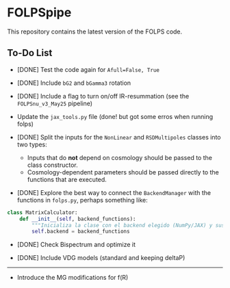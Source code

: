 # FOLPSpipe
This repository contains the latest version of the FOLPS code.

## To-Do List

- [DONE] Test the code again for `Afull=False, True`

- [DONE] Include `bG2` and `bGamma3` rotation

- [DONE] Include a flag to turn on/off IR-resummation (see the `FOLPSnu_v3_May25` pipeline)

- Update the `jax_tools.py` file      (done! but got some erros when running folps)

- [DONE] Split the inputs for the `NonLinear` and `RSDMultipoles` classes into two types:
  - Inputs that do **not** depend on cosmology should be passed to the class constructor.
  - Cosmology-dependent parameters should be passed directly to the functions that are executed.

- [DONE] Explore the best way to connect the `BackendManager` with the functions in `folps.py`, perhaps something like:

```python
class MatrixCalculator:
    def __init__(self, backend_functions):
        """Inicializa la clase con el backend elegido (NumPy/JAX) y sus funciones asociadas."""
        self.backend = backend_functions
```
- [DONE] Check Bispectrum and optimize it        
        
- [DONE] Include VDG models (standard and keeping deltaP)      

------------------------  
        
- Introduce the MG modifications for f(R)
